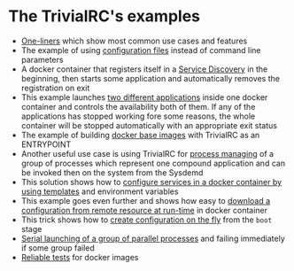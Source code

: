 # The TrivialRC's examples

* [One-liners](https://github.com/vorakl/TrivialRC/blob/master/examples/one-liners/README.md) which show most common use cases and features
* The example of using [configuration files](https://github.com/vorakl/TrivialRC/tree/master/examples/config-files) instead of command line parameters
* A docker container that registers itself in a [Service Discovery](https://github.com/vorakl/TrivialRC/tree/master/examples/docker-service-discovery) in the beginning, then starts some application and automatically removes the registration on exit
* This example launches [two different applications](https://github.com/vorakl/TrivialRC/tree/master/examples/docker-two-apps) inside one docker container and controls the availability both of them. If any of the applications has stopped working fore some reasons, the whole container will be stopped automatically with an appropriate exit status
* The example of building [docker base images](https://github.com/vorakl/TrivialRC/tree/master/examples/docker-base-images) with TrivialRC as an ENTRYPOINT
* Another useful use case is using TrivialRC for [process managing](https://github.com/vorakl/TrivialRC/tree/master/examples/process-manager) of a group of processes which represent one compound application and can be invoked then on the system from the Sysdemd 
* This solution shows how to [configure services in a docker container by using templates](https://github.com/vorakl/TrivialRC/tree/master/examples/docker-config-templates) and environment variables
* This example goes even further and shows how easy to [download a configuration from remote resource at run-time](https://github.com/vorakl/docker-images/tree/master/centos-opensmtpd#download-configuration-at-run-time-from-a-remote-resource) in docker container
* This trick shows how to [create configuration on the fly](https://github.com/vorakl/TrivialRC/tree/master/examples/self-configuring) from the `boot` stage
* [Serial launching of a group of parallel processes](https://github.com/vorakl/TrivialRC/tree/master/examples/sync-run-of-async-groups) and failing immediately if some group failed
* [Reliable tests](https://github.com/vorakl/TrivialRC/tree/master/examples/reliable-tests-for-docker-images) for docker images

